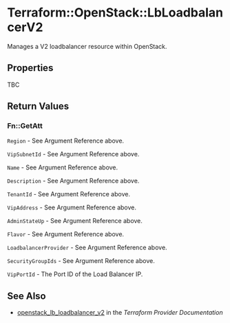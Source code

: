 # Terraform::OpenStack::LbLoadbalancerV2

Manages a V2 loadbalancer resource within OpenStack.

## Properties

TBC

## Return Values

### Fn::GetAtt

`Region` - See Argument Reference above.

`VipSubnetId` - See Argument Reference above.

`Name` - See Argument Reference above.

`Description` - See Argument Reference above.

`TenantId` - See Argument Reference above.

`VipAddress` - See Argument Reference above.

`AdminStateUp` - See Argument Reference above.

`Flavor` - See Argument Reference above.

`LoadbalancerProvider` - See Argument Reference above.

`SecurityGroupIds` - See Argument Reference above.

`VipPortId` - The Port ID of the Load Balancer IP.

## See Also

* [openstack_lb_loadbalancer_v2](https://www.terraform.io/docs/providers/openstack/r/lb_loadbalancer_v2.html) in the _Terraform Provider Documentation_